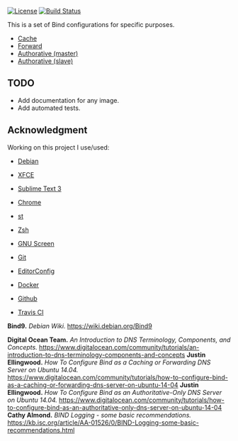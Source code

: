 [![License](https://img.shields.io/badge/license-MIT-blue.svg)](https://github.com/ntrrg/docker-bind/raw/master/LICENSE)
[![Build Status](https://travis-ci.org/ntrrg/docker-bind.svg?branch=master)](https://travis-ci.org/ntrrg/docker-bind)

This is a set of Bind configurations for specific purposes.

* [Cache](cache/)
* [Forward](forward/)
* [Authorative (master)](authorative-master/)
* [Authorative (slave)](authorative-slave/)

## TODO

* Add documentation for any image.
* Add automated tests.

## Acknowledgment

Working on this project I use/used:

* [Debian](https://www.debian.org/)

* [XFCE](https://xfce.org/)

* [Sublime Text 3](https://www.sublimetext.com/3)

* [Chrome](https://www.google.com/chrome/browser/desktop/index.html)

* [st](https://st.suckless.org/)

* [Zsh](http://www.zsh.org/)

* [GNU Screen](https://www.gnu.org/software/screen)

* [Git](https://git-scm.com/)

* [EditorConfig](http://editorconfig.org/)

* [Docker](https://docker.com)

* [Github](https://github.com)

* [Travis CI](https://travis-ci.org)

**Bind9.** *Debian Wiki.* https://wiki.debian.org/Bind9

**Digital Ocean Team.** *An Introduction to DNS Terminology, Components, and Concepts.* https://www.digitalocean.com/community/tutorials/an-introduction-to-dns-terminology-components-and-concepts
**Justin Ellingwood.** *How To Configure Bind as a Caching or Forwarding DNS Server on Ubuntu 14.04.* https://www.digitalocean.com/community/tutorials/how-to-configure-bind-as-a-caching-or-forwarding-dns-server-on-ubuntu-14-04
**Justin Ellingwood.** *How To Configure Bind as an Authoritative-Only DNS Server on Ubuntu 14.04.* https://www.digitalocean.com/community/tutorials/how-to-configure-bind-as-an-authoritative-only-dns-server-on-ubuntu-14-04
**Cathy Almond.** *BIND Logging - some basic recommendations.* https://kb.isc.org/article/AA-01526/0/BIND-Logging-some-basic-recommendations.html
